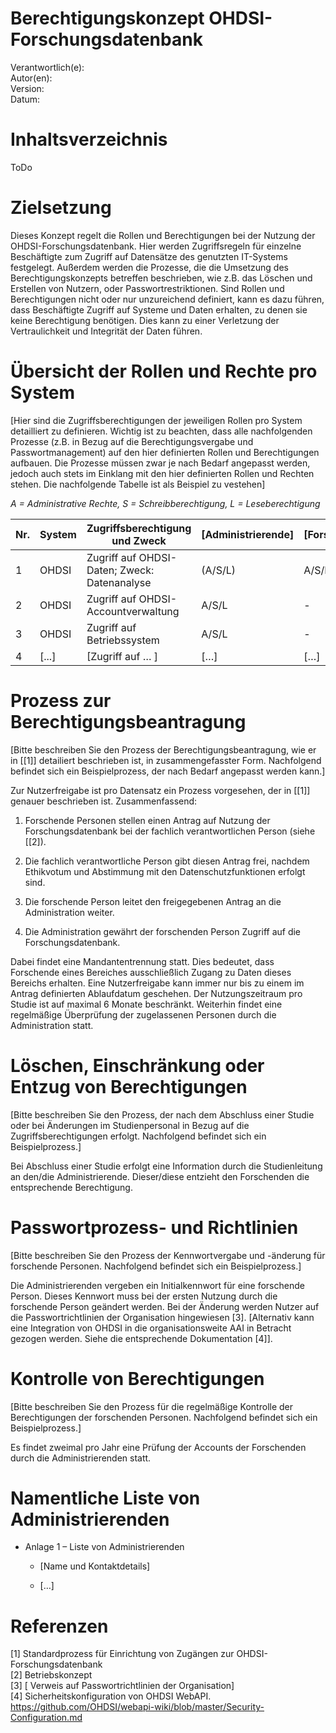 # Berechtigungskonzept OHDSI-Forschungsdatenbank

Verantwortlich(e):  
Autor(en):  
Version:  
Datum:  

# Inhaltsverzeichnis

ToDo

# Zielsetzung

Dieses Konzept regelt die Rollen und Berechtigungen bei der Nutzung der
OHDSI-Forschungsdatenbank. Hier werden Zugriffsregeln für einzelne
Beschäftigte zum Zugriff auf Datensätze des genutzten IT-Systems
festgelegt. Außerdem werden die Prozesse, die die Umsetzung des
Berechtigungskonzepts betreffen beschrieben, wie z.B. das Löschen und
Erstellen von Nutzern, oder Passwortrestriktionen. Sind Rollen und
Berechtigungen nicht oder nur unzureichend definiert, kann es dazu
führen, dass Beschäftigte Zugriff auf Systeme und Daten erhalten, zu
denen sie keine Berechtigung benötigen. Dies kann zu einer Verletzung
der Vertraulichkeit und Integrität der Daten führen.

# Übersicht der Rollen und Rechte pro System

\[Hier sind die Zugriffsberechtigungen der jeweiligen
Rollen pro System detailliert zu definieren. Wichtig ist zu beachten,
dass alle nachfolgenden Prozesse (z.B. in Bezug auf die
Berechtigungsvergabe und Passwortmanagement) auf den hier definierten
Rollen und Berechtigungen aufbauen. Die Prozesse müssen zwar je nach
Bedarf angepasst werden, jedoch auch stets im Einklang mit den hier
definierten Rollen und Rechten stehen. Die nachfolgende Tabelle ist als Beispiel zu vestehen\]

*A = Administrative Rechte, S = Schreibberechtigung, L =
Leseberechtigung*

| Nr.     | System | Zugriffsberechtigung und Zweck                                          | \[Administrierende\] | \[Forschende\] |
|---------|--------|-------------------------------------------------------------------------|----------------------|----------------|
| 1       | OHDSI  |   Zugriff auf OHDSI-Daten; Zweck: Datenanalyse                          | (A/S/L)              | A/S/L          |
| 2       | OHDSI  | Zugriff auf OHDSI-Accountverwaltung                                     | A/S/L                | -              |
| 3       | OHDSI  | Zugriff auf Betriebssystem                                              | A/S/L                | -              |
| 4       |\[...\] | \[Zugriff auf … \]                                                      | \[…\]                | \[…\]          |

# Prozess zur Berechtigungsbeantragung

\[Bitte beschreiben Sie den Prozess der
Berechtigungsbeantragung, wie er in [\[1\]] detailiert beschrieben ist, in
zusammengefasster Form. Nachfolgend befindet sich ein Beispielprozess,
der nach Bedarf angepasst werden kann.\]

Zur Nutzerfreigabe ist pro Datensatz ein Prozess vorgesehen, der in [\[1\]] 
 genauer beschrieben ist. Zusammenfassend:

1.  Forschende Personen stellen einen Antrag auf Nutzung der Forschungsdatenbank bei der  fachlich verantwortlichen Person (siehe [\[2\]).

1.  Die fachlich verantwortliche Person gibt diesen Antrag frei, nachdem Ethikvotum
    und Abstimmung mit den Datenschutzfunktionen erfolgt sind.

1.  Die forschende Person leitet den freigegebenen Antrag an die Administration weiter.

1.  Die Administration gewährt der forschenden Person Zugriff auf die Forschungsdatenbank.

Dabei findet eine Mandantentrennung statt. Dies bedeutet, dass
Forschende eines Bereiches ausschließlich Zugang zu Daten dieses
Bereichs erhalten. Eine Nutzerfreigabe kann immer nur bis zu einem
im Antrag definierten Ablaufdatum geschehen. Der Nutzungszeitraum pro
Studie ist auf maximal 6 Monate beschränkt. Weiterhin findet eine
regelmäßige Überprüfung der zugelassenen Personen durch die Administration statt.

# Löschen, Einschränkung oder Entzug von Berechtigungen

\[Bitte beschreiben Sie den Prozess, der nach dem
Abschluss einer Studie oder bei Änderungen im Studienpersonal in Bezug
auf die Zugriffsberechtigungen erfolgt. Nachfolgend befindet sich ein
Beispielprozess.\]

Bei Abschluss einer Studie erfolgt eine Information durch die
Studienleitung an den/die Administrierende. Dieser/diese
entzieht den Forschenden die entsprechende Berechtigung.

#  Passwortprozess- und Richtlinien

\[Bitte beschreiben Sie den Prozess der
Kennwortvergabe und -änderung für forschende Personen. Nachfolgend
befindet sich ein Beispielprozess.\]

Die Administrierenden vergeben ein Initialkennwort für eine
forschende Person. Dieses Kennwort muss bei der ersten Nutzung durch die
forschende Person geändert werden. Bei der Änderung werden Nutzer auf
die Passwortrichtlinien der Organisation hingewiesen \[3\]. \[Alternativ kann eine Integration von OHDSI in die organisationsweite  AAI in Betracht gezogen werden. Siehe die entsprechende Dokumentation \[4\]\].

# Kontrolle von Berechtigungen

\[Bitte beschreiben Sie den Prozess für die
regelmäßige Kontrolle der Berechtigungen der forschenden Personen.
Nachfolgend befindet sich ein Beispielprozess.\]

Es findet zweimal pro Jahr eine Prüfung der Accounts der Forschenden
durch die Administrierenden statt.

# Namentliche Liste von Administrierenden

- Anlage 1 – Liste von Administrierenden

  - \[Name und Kontaktdetails\]

  - \[…\]

# Referenzen
\[1\] Standardprozess für Einrichtung von Zugängen zur OHDSI-Forschungsdatenbank  
\[2\] Betriebskonzept  
\[3\] \[ Verweis auf Passwortrichtlinien der Organisation\]  
\[4\] Sicherheitskonfiguration von OHDSI WebAPI. https://github.com/OHDSI/webapi-wiki/blob/master/Security-Configuration.md
